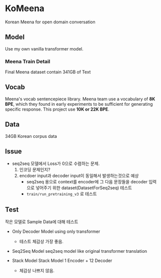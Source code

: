 # KoMeena
Korean Meena for open domain conversation

## Model
Use my own vanilla transformer model.

### Meena Train Detail
Final Meena dataset contain 341GB of Text

## Vocab
Meena's vocab sentencepiece library. Meena team use a vocabulary of **8K BPE**, which they found in early experiments to be sufficient for generating specific response. 
This project use **10K or 22K BPE**. 

## Data
34GB Korean corpus data 

## Issue
- seq2seq 모델에서 Loss가 0으로 수렴하는 문제.
    1. 인코딩 문제인지?
    2. encdoer input과 decoder input이 동일해서 발생하는것으로 예상
        - seq2seq 용으로 context를 encoder에 그 다음 문장들을 decoder 입력으로 넣어주기 위한 dataset(DatasetForSeq2seq) 테스트
        - `train/run_pretraining_v3` 로 테스트
  
## Test
작은 모델로 Sample Data에 대해 테스트

- Only Decoder Model
  using only transformer
  + 테스트 체감상 가장 좋음.
    
- Seq2Seq Model 
  seq2seq model like original transformer translation
  
- Stack Model
  Stack Model 1 Encoder + 12 Decoder 
  + 체감상 나쁘지 않음.